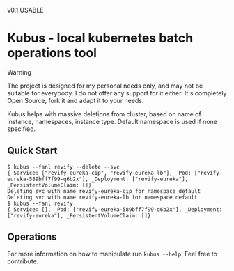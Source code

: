 v0.1 USABLE

# Kubus - local kubernetes batch operations tool

> [!WARNING]
> The project is designed for my personal needs only, and may not be suitable for everybody. I do not offer any support for it either. It's completely Open Source, fork it and adapt it to your needs.

Kubus helps with massive deletions from cluster, based on name of instance, namespaces, instance type.
Default namespace is used if none specified.
## Quick Start

```console
$ kubus --fanl revify --delete --svc    
{_Service: ["revify-eureka-cip", "revify-eureka-lb"], _Pod: ["revify-eureka-589bff7f99-q6b2x"], _Deployment: ["revify-eureka"], _PersistentVolumeClaim: []}
Deleting svc with name revify-eureka-cip for namespace default
Deleting svc with name revify-eureka-lb for namespace default
$ kubus --fanl revify
{_Service: [], _Pod: ["revify-eureka-589bff7f99-q6b2x"], _Deployment: ["revify-eureka"], _PersistentVolumeClaim: []}
```

## Operations

For more information on how to manipulate run `kubus --help`.
Feel free to contribute.

